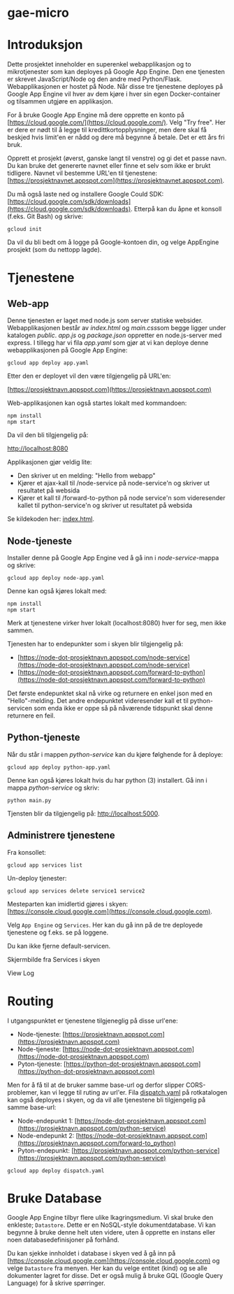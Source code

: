 # gae-micro

# Introduksjon

Dette prosjektet inneholder en superenkel webapplikasjon og to mikrotjenester som kan deployes på Google App Engine.
Den ene tjenesten er skrevet JavaScript/Node og den andre med Python/Flask.
Webapplikasjonen er hostet på Node.
Når disse tre tjenestene deployes på Google App Engine vil hver av dem kjøre i hver sin egen Docker-container og tilsammen utgjøre en applikasjon.

For å bruke Google App Engine må dere opprette en konto på [https://cloud.google.com/](https://cloud.google.com/).
Velg "Try free". Her er dere er nødt til å legge til kredittkortopplysninger, men dere skal få beskjed hvis limit'en er nådd og dere må begynne å betale. Det er ett års fri bruk.

Opprett et prosjekt (øverst, ganske langt til venstre) og gi det et passe navn. Du kan bruke det genererte navnet eller finne et selv som ikke er brukt tidligere. 
Navnet vil bestemme URL'en til tjenestene: [https://prosjektnavnet.appspot.com](https://prosjektnavnet.appspot.com).

Du må også laste ned og installere Google Could SDK: [https://cloud.google.com/sdk/downloads](https://cloud.google.com/sdk/downloads). 
Etterpå kan du åpne et konsoll (f.eks. Git Bash) og skrive:

```
gcloud init
```

Da vil du bli bedt om å logge på Google-kontoen din, og velge AppEngine prosjekt (som du nettopp lagde).

# Tjenestene

## Web-app

Denne tjenesten er laget med node.js som server statiske websider. Webapplikasjonen består av *index.html* og *main.css*som begge ligger under katalogen *public*. 
*app.js* og *package.json* oppretter en node.js-server med express. I tillegg har vi fila *app.yaml* som gjør at vi kan deploye denne webapplikasjonen på Google App Engine:

```
gcloud app deploy app.yaml
```

Etter den er deployet vil den være tilgjengelig på URL'en:

[https://prosjektnavn.appspot.com](https://prosjektnavn.appspot.com)

Web-applikasjonen kan også startes lokalt med kommandoen:

```
npm install
npm start
```

Da vil den bli tilgjengelig på:

[http://localhost:8080](http://localhost:8080)

Applikasjonen gjør veldig lite:
* Den skriver ut en melding: "Hello from webapp"
* Kjører et ajax-kall til /node-service på node-service'n og skriver ut resultatet på websida
* Kjører et kall til /forward-to-python på node service'n som videresender kallet til python-service'n og skriver ut resultatet på websida

Se kildekoden her: [index.html](webapp/public/index.html).

## Node-tjeneste

Installer denne på Google App Engine ved å gå inn i *node-service*-mappa og skrive:

```
gcloud app deploy node-app.yaml
```

Denne kan også kjøres lokalt med:

```
npm install
npm start
```

Merk at tjenestene virker hver lokalt (localhost:8080) hver for seg, men ikke sammen. 

Tjenesten har to endepunkter som i skyen blir tilgjengelig på:

* [https://node-dot-prosjektnavn.appspot.com/node-service](https://node-dot-prosjektnavn.appspot.com/node-service)
* [https://node-dot-prosjektnavn.appspot.com/forward-to-python](https://node-dot-prosjektnavn.appspot.com/forward-to-python)

Det første endepunktet skal nå virke og returnere en enkel json med en "Hello"-melding.
Det andre endepunktet videresender kall et til python-servicen som enda ikke er oppe så på nåværende tidspunkt skal denne returnere en feil.

## Python-tjeneste

Når du står i mappen *python-service* kan du kjøre følghende for å deploye:
```
gcloud app deploy python-app.yaml
```

Denne kan også kjøres lokalt hvis du har python (3) installert. Gå inn i mappa *python-service* og skriv:

```
python main.py
```

Tjensten blir da tilgjengelig på: [http://localhost:5000](http://localhost:5000).

## Administrere tjenestene

Fra konsollet:

```
gcloud app services list
```

Un-deploy tjenester:

```
gcloud app services delete service1 service2
```

Mesteparten kan imidlertid gjøres i skyen: [https://console.cloud.google.com](https://console.cloud.google.com).

Velg `App Engine` og `Services`. Her kan du gå inn på de tre deployede tjenestene og f.eks. se på loggene. 

Du kan ikke fjerne default-servicen.

Skjermbilde fra Services i skyen

View Log

# Routing

I utgangspunktet er tjenestene tilgjeneglig på disse url'ene:
* Node-tjeneste: [https://prosjektnavn.appspot.com](https://prosjektnavn.appspot.com)
* Node-tjeneste: [https://node-dot-prosjektnavn.appspot.com](https://node-dot-prosjektnavn.appspot.com)
* Pyton-tjeneste: [https://python-dot-prosjektnavn.appspot.com](https://python-dot-prosjektnavn.appspot.com)

Men for å få til at de bruker samme base-url og derfor slipper CORS-problemer, kan vi legge til ruting av url'er. 
Fila [dispatch.yaml](dispatch.yaml) på rotkatalogen kan også deployes i skyen, og da vil alle tjenestene bli tilgjengelig på samme base-url:
* Node-endepunkt 1: [https://node-dot-prosjektnavn.appspot.com](https://prosjektnavn.appspot.com/python-service)
* Node-endepunkt 2: [https://node-dot-prosjektnavn.appspot.com](https://prosjektnavn.appspot.com/forward-to_python)
* Pyton-endepunkt: [https://prosjektnavn.appspot.com/python-service](https://prosjektnavn.appspot.com/python-service)

```
gcloud app deploy dispatch.yaml
```

# Bruke Database

Google App Engine tilbyr flere ulike lkagringsmedium. Vi skal bruke den enkleste; `Datastore`. Dette er en NoSQL-style dokumentdatabase. 
Vi kan begynne å bruke denne helt uten videre, uten å opprette en instans eller noen databasedefinisjoner på forhånd.

Du kan sjekke innholdet i database i skyen ved å gå inn på [https://console.cloud.google.com](https://console.cloud.google.com) og velge `Datastore` fra menyen. 
Her kan du velge entitet (kind) og se alle dokumenter lagret for disse. Det er også mulig å bruke GQL (Google Query Language) for å skrive spørringer.
